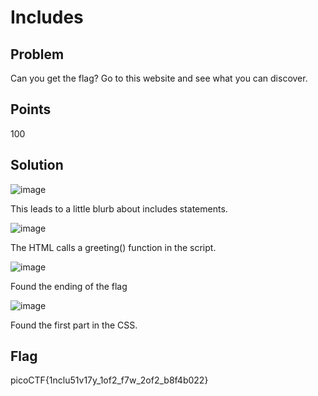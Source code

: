 # Includes

## Problem
Can you get the flag?
Go to this website and see what you can discover.

## Points
100

## Solution
![image](https://github.com/Anushri-Sakhardande/Cryptonite_STP/assets/118385974/90897063-3647-4e2c-9ea6-f64e55f2a695)

This leads to a little blurb about includes statements. 

![image](https://github.com/Anushri-Sakhardande/Cryptonite_STP/assets/118385974/32f3fe03-bf58-48db-b33d-8ca84c1acd7e)

The HTML calls a greeting() function in the script.

![image](https://github.com/Anushri-Sakhardande/Cryptonite_STP/assets/118385974/ee4340ef-16aa-4a0c-a356-22b0d4ad4e44)

Found the ending of the flag

![image](https://github.com/Anushri-Sakhardande/Cryptonite_STP/assets/118385974/bf003b29-59cb-4911-a3a3-2797ad3a74f5)

Found the first part in the CSS.

## Flag
picoCTF{1nclu51v17y_1of2_f7w_2of2_b8f4b022}
